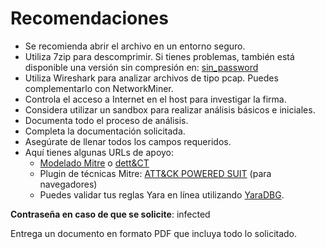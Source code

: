 # Recomendaciones

- Se recomienda abrir el archivo en un entorno seguro.
- Utiliza 7zip para descomprimir. Si tienes problemas, también está disponible una versión sin compresión en: [sin_password](https://github.com/apuromafo/Analysis_malware/tree/main/Ev_04/sin_password)
- Utiliza Wireshark para analizar archivos de tipo pcap. Puedes complementarlo con NetworkMiner.
- Controla el acceso a Internet en el host para investigar la firma.
- Considera utilizar un sandbox para realizar análisis básicos e iniciales.
- Documenta todo el proceso de análisis.
- Completa la documentación solicitada.
- Asegúrate de llenar todos los campos requeridos.
- Aquí tienes algunas URLs de apoyo:
  - [Modelado Mitre](https://mitre-attack.github.io/attack-navigator/) o [dett&CT](https://github.com/rabobank-cdc/DeTTECT)
  - Plugin de técnicas Mitre: [ATT&CK POWERED SUIT](https://github.com/center-for-threat-informed-defense/attack-powered-suit) (para navegadores)
  - Puedes validar tus reglas Yara en línea utilizando [YaraDBG](https://yaradbg.dev/).

**Contraseña en caso de que se solicite**: infected

Entrega un documento en formato PDF que incluya todo lo solicitado.
